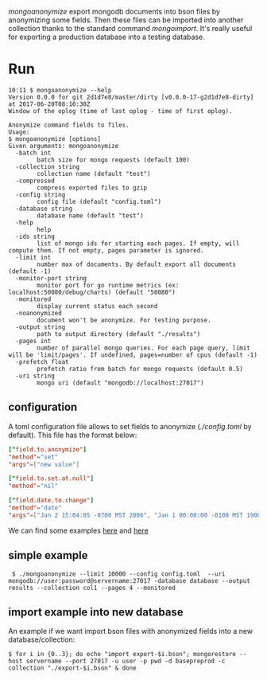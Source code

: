 _mongoanonymize_ export mongodb documents into bson files by anonymizing some fields.
Then these files can be imported into another collection thanks to the standard command _mongoimport_. It's really useful for exporting a production database into a testing database.

# Run

```
10:11 $ mongoanonymize --help
Version 0.0.0 for git 2d1d7e8/master/dirty [v0.0.0-17-g2d1d7e8-dirty] at 2017-06-20T08:10:30Z
Window of the oplog (time of last oplog - time of first oplog).

Anonymize command fields to files.
Usage:
$ mongoanonymize [options]
Given arguments: mongoanonymize
  -batch int
    	batch size for mongo requests (default 100)
  -collection string
    	collection name (default "test")
  -compressed
    	compress exported files to gzip
  -config string
    	config file (default "config.toml")
  -database string
    	database name (default "test")
  -help
    	help
  -ids string
    	list of mongo ids for starting each pages. If empty, will compute them. If not empty, pages parameter is ignored.
  -limit int
    	number max of documents. By default export all documents (default -1)
  -monitor-port string
    	monitor port for go runtime metrics (ex: localhost:50080/debug/charts) (default "50080")
  -monitored
    	display current status each second
  -noanonymized
    	document won't be anonymize. For testing purpose.
  -output string
    	path to output directory (default "./results")
  -pages int
    	number of parallel mongo queries. For each page query, limit will be 'limit/pages'. If undefined, pages=number of cpus (default -1)
  -prefetch float
    	prefetch ratio from batch for mongo requests (default 0.5)
  -uri string
    	mongo uri (default "mongodb://localhost:27017")

```

## configuration

A toml configuration file allows to set fields to anonymize (_./config.toml_ by default). This file has the format below:

```toml
["field.to.anonymize"]
"method"="set"
"args"=["new value"]

["field.to.set.at.null"]
"method"="nil"

["field.date.to.change"]
"method"="date"
"args"=["Jan 2 15:04:05 -0700 MST 2006", "Jan 1 00:00:00 -0100 MST 1900"]
```


We can find some examples [here](examples/config-order.toml) and [here](examples/config-serviceitem.toml)



## simple example

     $ ./mongoanonymize --limit 10000 --config config.toml  --uri mongodb://user:password@servername:27017 -database database --output results --collection col1 --pages 4 --monitored


## import example into new database

An example if we want import bson files with anonymized fields into a new database/collection:

    $ for i in {0..3}; do echo "import export-$i.bson"; mongorestore --host servername --port 27017 -u user -p pwd -d basepreprod -c collection "./export-$i.bson" & done

